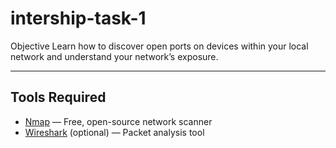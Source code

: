 # intership-task-1
Objective
Learn how to discover open ports on devices within your local network and understand your network’s exposure.

---

##  Tools Required
- [Nmap](https://nmap.org/download.html) — Free, open-source network scanner  
- [Wireshark](https://www.wireshark.org/) (optional) — Packet analysis tool
